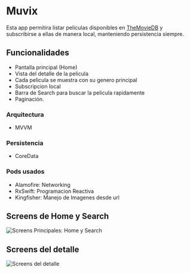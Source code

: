 # Muvix

Esta app permitira listar peliculas disponibles en  [TheMovieDB](https://themoviedb.org) y subscribirse a ellas de manera local, manteniendo persistencia siempre.

## Funcionalidades
* Pantalla principal (Home)
* Vista del detalle de la pelicula
* Cada pelicula se muestra con su genero principal
* Subscripcion local
* Barra de Search para buscar la pelicula rapidamente
* Paginación.

### Arquitectura
* MVVM

### Persistencia
* CoreData

### Pods usados
* Alamofire: Networking 
* RxSwift: Programacion Reactiva
* Kingfisher: Manejo de Imagenes desde url

## Screens de Home y Search

![Screens Principales: Home y Search](https://github.com/tarruk/MoviesApp/blob/master/Screens/screens01.png?raw=true)

## Screens del detalle


![Screens del detalle](https://github.com/tarruk/MoviesApp/blob/master/Screens/screens02.png?raw=true)
